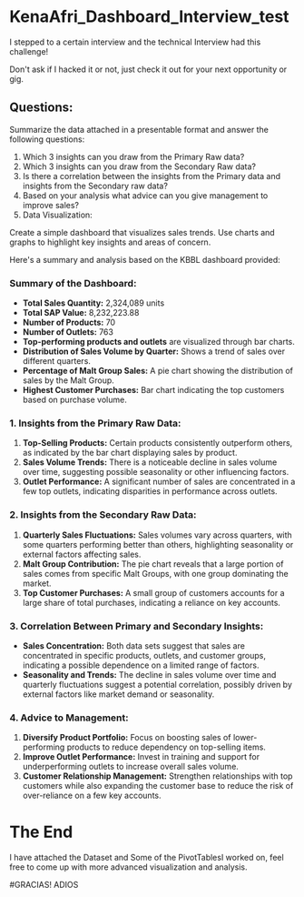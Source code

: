 # KenaAfri_Dashboard_Interview_test

I stepped to a certain interview and the technical Interview had this challenge!

Don't ask if I hacked it or not, just check it out for your next opportunity or gig.

## Questions:
Summarize the data attached in a presentable format and answer the following questions:

1. Which 3 insights can you draw from the Primary Raw data? 
2. Which 3 insights can you draw from the Secondary Raw data? 
3. Is there a correlation between the insights from the Primary data and insights from the Secondary raw data?
4. Based on your analysis what advice can you give management to improve sales?
5. Data Visualization:

Create a simple dashboard that visualizes sales trends. Use charts and graphs to highlight key insights and areas of concern.


Here's a summary and analysis based on the KBBL dashboard provided:

### **Summary of the Dashboard:**
- **Total Sales Quantity:** 2,324,089 units
- **Total SAP Value:** 8,232,223.88
- **Number of Products:** 70
- **Number of Outlets:** 763
- **Top-performing products and outlets** are visualized through bar charts.
- **Distribution of Sales Volume by Quarter:** Shows a trend of sales over different quarters.
- **Percentage of Malt Group Sales:** A pie chart showing the distribution of sales by the Malt Group.
- **Highest Customer Purchases:** Bar chart indicating the top customers based on purchase volume.

### **1. Insights from the Primary Raw Data:**
1. **Top-Selling Products:** Certain products consistently outperform others, as indicated by the bar chart displaying sales by product.
2. **Sales Volume Trends:** There is a noticeable decline in sales volume over time, suggesting possible seasonality or other influencing factors.
3. **Outlet Performance:** A significant number of sales are concentrated in a few top outlets, indicating disparities in performance across outlets.

### **2. Insights from the Secondary Raw Data:**
1. **Quarterly Sales Fluctuations:** Sales volumes vary across quarters, with some quarters performing better than others, highlighting seasonality or external factors affecting sales.
2. **Malt Group Contribution:** The pie chart reveals that a large portion of sales comes from specific Malt Groups, with one group dominating the market.
3. **Top Customer Purchases:** A small group of customers accounts for a large share of total purchases, indicating a reliance on key accounts.

### **3. Correlation Between Primary and Secondary Insights:**
- **Sales Concentration:** Both data sets suggest that sales are concentrated in specific products, outlets, and customer groups, indicating a possible dependence on a limited range of factors.
- **Seasonality and Trends:** The decline in sales volume over time and quarterly fluctuations suggest a potential correlation, possibly driven by external factors like market demand or seasonality.

### **4. Advice to Management:**
1. **Diversify Product Portfolio:** Focus on boosting sales of lower-performing products to reduce dependency on top-selling items.
2. **Improve Outlet Performance:** Invest in training and support for underperforming outlets to increase overall sales volume.
3. **Customer Relationship Management:** Strengthen relationships with top customers while also expanding the customer base to reduce the risk of over-reliance on a few key accounts.
# The End 

I have attached the Dataset and Some of the PivotTablesI worked on, feel free to come up with more advanced visualization and analysis.

#GRACIAS! ADIOS
